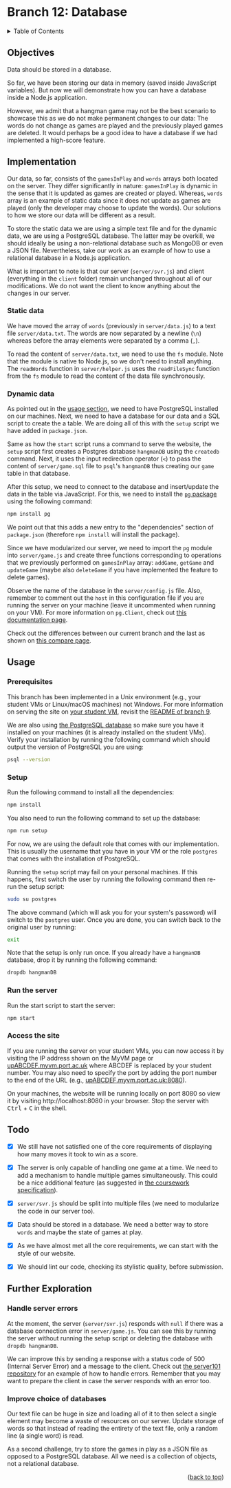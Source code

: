 <div id="top"></div>

<!-- BRANCH TITLE -->

# Branch 12: Database

<!-- TABLE OF CONTENTS -->
<details>
  <summary>Table of Contents</summary>
  <ol>
    <li><a href="#objectives">Objectives</a></li>
    <li><a href="#implementation">Implementation</a>
    <li><a href="#usage">Usage</a></li>
    <li><a href="#todo">Todo</a></li>
    <li><a href="#further-exploration">Further Exploration</a></li>
  </ol>
</details>

## Objectives

Data should be stored in a database.

So far, we have been storing our data in memory (saved inside JavaScript variables).
But now we will demonstrate how you can have a database inside a Node.js application.

However, we admit that a hangman game may not be the best scenario to showcase this as we do not make permanent changes to our data:
The words do not change as games are played and the previously played games are deleted.
It would perhaps be a good idea to have a database if we had implemented a high-score feature.

## Implementation

Our data, so far, consists of the `gamesInPlay` and `words` arrays both located on the server.
They differ significantly in nature: `gamesInPlay` is dynamic in the sense that it is updated as games are created or played. Whereas, `words` array is an example of static data since it does not update as games are played (only the developer may choose to update the words).
Our solutions to how we store our data will be different as a result.

To store the static data we are using a simple text file and for the dynamic data, we are using a PostgreSQL database.
The latter may be overkill, we should ideally be using a non-relational database such as MongoDB or even a JSON file.
Nevertheless, take our work as an example of how to use a relational database in a Node.js application.

What is important to note is that our server (`server/svr.js`) and client (everything in the `client` folder) remain unchanged throughout all of our modifications.
We do not want the client to know anything about the changes in our server.

### Static data

We have moved the array of `words` (previously in `server/data.js`) to a text file `server/data.txt`.
The words are now separated by a newline (`\n`) whereas before the array elements were separated by a comma (`,`).

To read the content of `server/data.txt`, we need to use the `fs` module.
Note that the module is native to Node.js, so we don't need to install anything.
The `readWords` function in `server/helper.js` uses the `readFileSync` function from the `fs` module to read the content of the data file synchronously.

### Dynamic data

As pointed out in the [usage section](#usage), we need to have PostgreSQL installed on our machines.
Next, we need to have a database for our data and a SQL script to create the a table.
We are doing all of this with the `setup` script we have added in `package.json`.

Same as how the `start` script runs a command to serve the website, the `setup` script first creates a Postgres database `hangmanDB` using the `createdb` command.
Next, it uses the input redirection operator (`<`) to pass the content of `server/game.sql` file to `psql`'s `hangmanDB` thus creating our `game` table in that database.

After this setup, we need to connect to the database and insert/update the data in the table via JavaScript.
For this, we need to install the [`pg` package](https://www.npmjs.com/package/pg) using the following command:

```bash
npm install pg
```

We point out that this adds a new entry to the "dependencies" section of `package.json` (therefore `npm install` will install the package).

Since we have modularized our server, we need to import the `pg` module into `server/game.js` and create three functions corresponding to operations that we previously performed on `gamesInPlay` array: `addGame`, `getGame` and `updateGame` (maybe also `deleteGame` if you have implemented the feature to delete games).

Observe the name of the database in the `server/config.js` file.
Also, remember to comment out the `host` in this configuration file if you are running the server on your machine (leave it uncommented when running on your VM).
For more information on `pg.Client`, check out [this documentation page](https://node-postgres.com/api/client).

Check out the differences between our current branch and the last as shown on [this compare page](https://github.com/portsoc/hangman-in-branches/compare/11...12?diff=split).

## Usage

### Prerequisites

This branch has been implemented in a Unix environment (e.g., your student VMs or Linux/macOS machines) not Windows.
For more information on serving the site on [your student VM](http://port.ac.uk/myvm), revisit the [README of branch 9](https://github.com/portsoc/hangman-in-branches/tree/9#host-this-site).

We are also using [the PostgreSQL database](https://www.postgresql.org/download/) so make sure you have it installed on your machines (it is already installed on the student VMs).
Verify your installation by running the following command which should output the version of PostgreSQL you are using:

```bash
psql --version
```

### Setup

Run the following command to install all the dependencies:

```bash
npm install
```

You also need to run the following command to set up the database:

```bash
npm run setup
```

For now, we are using the default role that comes with our implementation.
This is usually the username that you have in your VM or the role `postgres` that comes with the installation of PostgreSQL.

Running the `setup` script may fail on your personal machines.
If this happens, first switch the user by running the following command then re-run the setup script:

```bash
sudo su postgres
```

The above command (which will ask you for your system's password) will switch to the `postgres` user.
Once you are done, you can switch back to the original user by running:

```bash
exit
```

Note that the setup is only run once.
If you already have a `hangmanDB` database, drop it by running the following command:

```bash
dropdb hangmanDB
```

### Run the server

Run the start script to start the server:

```bash
npm start
```

### Access the site

If you are running the server on your student VMs, you can now access it by visiting the IP address shown on the MyVM page or [upABCDEF.myvm.port.ac.uk](upABCDEF.myvm.port.ac.uk) where ABCDEF is replaced by your student number.
You may also need to specify the port by adding the port number to the end of the URL (e.g., [upABCDEF.myvm.port.ac.uk:8080](upABCDEF.myvm.port.ac.uk:8080)).

On your machines, the website will be running locally on port 8080 so view it by visiting http://localhost:8080 in your browser.
Stop the server with <kbd>Ctrl</kbd> + <kbd>C</kbd> in the shell.

## Todo

- [x] We still have not satisfied one of the core requirements of displaying how many moves it took to win as a score.

- [x] The server is only capable of handling one game at a time. We need to add a mechanism to handle multiple games simultaneously. This could be a nice additional feature (as suggested in [the coursework specification](https://docs.google.com/document/d/1cF3u2ldutHaBAzFOEsnVwfKrnPTylOrn-hAGFSDWca8/edit)).

- [x] `server/svr.js` should be split into multiple files (we need to modularize the code in our server too).

- [x] Data should be stored in a database. We need a better way to store `words` and maybe the state of games at play.

- [x] As we have almost met all the core requirements, we can start with the style of our website.

- [x] We should lint our code, checking its stylistic quality, before submission.

## Further Exploration

### Handle server errors

At the moment, the server (`server/svr.js`) responds with `null` if there was a database connection error in `server/game.js`.
You can see this by running the server without running the setup script or deleting the database with `dropdb hangmanDB`.

We can improve this by sending a response with a status code of 500 (Internal Server Error) and a message to the client.
Check out [the server101 repository](https://github.com/portsoc/server101) for an example of how to handle errors.
Remember that you may want to prepare the client in case the server responds with an error too.

### Improve choice of databases

Our text file can be huge in size and loading all of it to then select a single element may become a waste of resources on our server.
Update storage of words so that instead of reading the entirety of the text file, only a random line (a single word) is read.

As a second challenge, try to store the games in play as a JSON file as opposed to a PostgreSQL database.
All we need is a collection of objects, not a relational database.

<p align="right">(<a href="#top">back to top</a>)</p>
